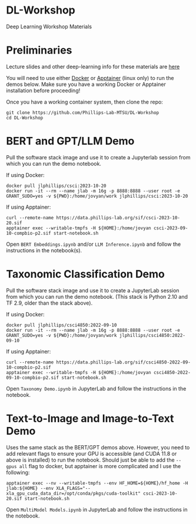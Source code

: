 # DL-Workshop
Deep Learning Workshop Materials

# Preliminaries

Lecture slides and other deep-learning info for these materials are [here](https://github.com/Phillips-Lab-MTSU/DL-Workshop/blob/main/2023-12-01%20Deep%20Learning%20Workshop%20-%20Amplify%20-%20WebVersion.pdf)

You will need to use either [Docker](https://www.docker.com/) or [Apptainer](https://apptainer.org/) (linux only) to run the demos below. Make sure you have a working Docker or Apptainer installation before proceeding!

Once you have a working container system, then clone the repo:
```
git clone https://github.com/Phillips-Lab-MTSU/DL-Workshop
cd DL-Workshop
```

# BERT and GPT/LLM Demo

Pull the software stack image and use it to create a Jupyterlab session from which you can run the demo notebook.

If using Docker:
```
docker pull jlphillips/csci:2023-10-20
docker run -it --rm --name jlab -m 16g -p 8888:8888 --user root -e GRANT_SUDO=yes -v ${PWD}:/home/jovyan/work jlphillips/csci:2023-10-20
```

If using Apptainer:
```
curl --remote-name https://data.phillips-lab.org/sif/csci-2023-10-20.sif
apptainer exec --writable-tmpfs -H ${HOME}:/home/jovyan csci-2023-09-10-compbio-p2.sif start-notebook.sh
```

Open `BERT Embeddings.ipynb` and/or `LLM Inference.ipynb` and follow the instructions in the notebook(s).

# Taxonomic Classification Demo

Pull the software stack image and use it to create a JupyterLab session from which you can run the demo notebook. (This stack is Python 2.10 and TF 2.9, older than the stack above).

If using Docker:
```
docker pull jlphillips/csci4850:2022-09-10
docker run -it --rm --name jlab -m 16g -p 8888:8888 --user root -e GRANT_SUDO=yes -v ${PWD}:/home/jovyan/work jlphillips/csci4850:2022-09-10
```

If using Apptainer:
```
curl --remote-name https://data.phillips-lab.org/sif/csci4850-2022-09-10-compbio-p2.sif
apptainer exec --writable-tmpfs -H ${HOME}:/home/jovyan csci4850-2022-09-10-compbio-p2.sif start-notebook.sh
```

Open `Taxonomy Demo.ipynb` in JupyterLab and follow the instructions in the notebook.

# Text-to-Image and Image-to-Text Demo

Uses the same stack as the BERT/GPT demos above. However, you need to add relevant flags to ensure your GPU is accessible (and CUDA 11.8 or above is installed) to run the notebook. Should just be able to add the `--gpus all` flag to docker, but apptainer is more complicated and I use the following:
```
apptainer exec --nv --writable-tmpfs --env HF_HOME=${HOME}/hf_home -H jlab:${HOME} --env XLA_FLAGS="--xla_gpu_cuda_data_dir=/opt/conda/pkgs/cuda-toolkit" csci-2023-10-20.sif start-notebook.sh
```

Open `MultiModel Models.ipynb` in JupyterLab and follow the instructions in the notebook.